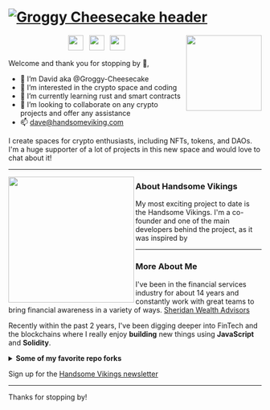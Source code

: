 # [![Groggy Cheesecake header](https://img1.wsimg.com/isteam/ip/1b6c2d8f-3899-43e2-9b55-7ea1d725c9f5/github-banner_DC_HV-Background.png/:/rs=w:1440,h:1440)](https://www.handsomevikings.com/)

<p>
  <a href="https://handsome-vikings.gitbook.io/handsome-vikings/"><img width="150" align='right' src="https://img1.wsimg.com/isteam/ip/1b6c2d8f-3899-43e2-9b55-7ea1d725c9f5/Gitbook_Handsome%20Vikings_Pre-Release.png/:/rs=w:1440,h:1440"></a>
</p>

<p align='center'>
<a href="https://twitter.com/CoinFencer"><img height="30" src="https://img1.wsimg.com/isteam/ip/1b6c2d8f-3899-43e2-9b55-7ea1d725c9f5/logo-twitter-png-5859.png/:/rs=w:1440,h:1440"></a>&nbsp;&nbsp;
<a href="https://www.instagram.com/connelly.david/"><img height="30" src="https://img1.wsimg.com/isteam/ip/1b6c2d8f-3899-43e2-9b55-7ea1d725c9f5/logo-instagram-png-2439.png/:/rs=w:1440,h:1440"></a>&nbsp;&nbsp;
<a href="https://www.linkedin.com/in/davidconnelly1/"><img height="30" src="https://img1.wsimg.com/isteam/ip/1b6c2d8f-3899-43e2-9b55-7ea1d725c9f5/linkedin-logo-png-1828.png/:/rs=w:1440,h:1440"></a>
</p>

Welcome and thank you for stopping by 👋,

- 👋 I’m David aka @Groggy-Cheesecake
- 👀 I’m interested in the crypto space and coding
- 🌱 I’m currently learning rust and smart contracts
- 💞️ I’m looking to collaborate on any crypto projects and offer any assistance
- 📫 dave@handsomeviking.com

I create spaces for crypto enthusiasts, including NFTs, tokens, and DAOs.  I'm a huge supporter of a lot of projects in this new space and would love to chat about it!

  ---
 
 <p>
  <img width="250" align='left' src="https://img1.wsimg.com/isteam/ip/1b6c2d8f-3899-43e2-9b55-7ea1d725c9f5/HV-cycle-2.gif/:/rs=w:1440,h:1440">
</p>
 
### About Handsome Vikings

My most exciting project to date is the Handsome Vikings.  I'm a co-founder and one of the main developers behind the project, as it was inspired by 

 ---

### More About Me

I've been in the financial services industry for about 14 years and constantly work with great teams to bring financial awareness in a variety of ways. [Sheridan Wealth Advisors](https://www.sheridanadvisors.com)

Recently within the past 2 years, I've been digging deeper into FinTech and the blockchains where I really enjoy **building** new things using **JavaScript** and **Solidity**. 

<details>
 <summary><strong>Some of my favorite repo forks</strong></summary>
 <a href="https://github.com/Groggy-Cheesecake/assets"><img width="400" src="Shout Out!"></a>
 <a href="https://github.com/Groggy-Cheesecake/hashlips_art_engine"><img width="400" src="Thank you HashLips!"></a>
 
</details>

Sign up for the [Handsome Vikings newsletter](https://e8871917.sibforms.com/serve/MUIEANYaYNHozsJNVd6WBUTvtAtJKk3bKTpFJ8a8j6hbG8QOoNL-UQUkCjaMojNNAo9fKqnpMMLTzx-30S7AI0yzxHRuHdMzhFte7T5eJwbb3HlBzqb5d5kVbq-xh2UhNJ2sg7orqIpipXNeCxaRM56iySMSmooZkkg4USu4m8F4kXUfqBFV19U51UP_p-W6VDIeqra9tpbY0OL3)

---

Thanks for stopping by! 
